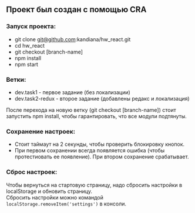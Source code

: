 ## Проект был создан с помощью CRA

### Запуск проекта:

-   git clone git@github.com:kandiana/hw_react.git
-   cd hw_react
-   git checkout [branch-name]
-   npm install
-   npm start

### Ветки:

-   dev.task1 - первое задание (без локализации)
-   dev.task2-redux - второе задание (добавлены редакс и локализация)

После перехода на новую ветку (git checkout [branch-name]) стоит запустить npm install, чтобы гарантировать, что все модули подтянуты.

### Сохранение настроек:

-   Стоит таймаут на 2 секунды, чтобы проверить блокировку кнопок.
-   При первом сохранении всегда появляется ошибка (чтобы протестиовать ее появление). При втором сохранение срабатывает.

### Сброс настроек:

Чтобы вернуться на стартовую страницу, надо сбросить настройки в localStorage и обновить страницу.  
Сбросить настройки можно командой `localStorage.removeItem('settings')` в консоли.

